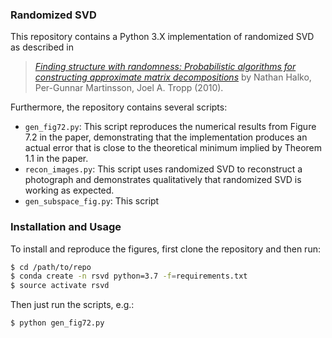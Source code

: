 ### Randomized SVD

This repository contains a Python 3.X implementation of randomized SVD as described in

> [_Finding structure with randomness: Probabilistic algorithms for constructing approximate matrix decompositions_](https://arxiv.org/abs/0909.4061) by
Nathan Halko, Per-Gunnar Martinsson, Joel A. Tropp (2010).

Furthermore, the repository contains several scripts:
 
- `gen_fig72.py`: This script reproduces the numerical results from Figure 7.2 in the paper, demonstrating that the implementation produces an actual error that is close to the theoretical minimum implied by Theorem 1.1 in the paper.
- `recon_images.py`: This script uses randomized SVD to reconstruct a photograph and demonstrates qualitatively that randomized SVD is working as expected.
- `gen_subspace_fig.py`: This script 

### Installation and Usage

To install and reproduce the figures, first clone the repository and then run:

```bash
$ cd /path/to/repo
$ conda create -n rsvd python=3.7 -f=requirements.txt
$ source activate rsvd
```

Then just run the scripts, e.g.:

```bash
$ python gen_fig72.py
```